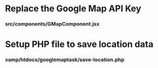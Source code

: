 # Replace the Google Map API Key

### src/components/GMapComponent.jsx


# Setup PHP file to save location data

### xamp/htdocs/googlemaptask/save-location.php
